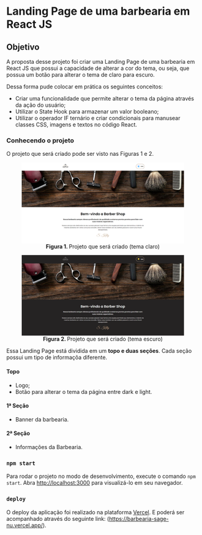 # Landing Page de uma barbearia em React JS

## Objetivo

A proposta desse projeto foi criar uma Landing Page de uma barbearia em React JS que possui a capacidade de alterar a cor do tema, ou seja, que possua um botão para alterar o tema de claro para escuro.

Dessa forma pude colocar em prática os seguintes conceitos:

- Criar uma funcionalidade que permite alterar o tema da página através da ação do usuário;
- Utilizar o State Hook para armazenar um valor booleano;
- Utilizar o operador IF ternário e criar condicionais para manusear classes CSS, imagens e textos no código React.

### Conhecendo o projeto

O projeto que será criado pode ser visto nas Figuras 1 e 2.

<figure>
  <img align="center" alt="Barbearia light" src="./doc/assets/barbearia-light.png" />
  <figcaption align="center">
    <span style="font-weight:bold">Figura 1.
    </span>
  Projeto que será criado (tema claro)</figcaption>
</figure>

<figure>
   <img align="center" alt="Barbearia dark" src="./doc/assets/barbearia-dark.png" />
  <figcaption align="center">
    <span style="font-weight:bold">Figura 2.
    </span>
  Projeto que será criado (tema escuro)</figcaption>
</figure>

Essa Landing Page está dividida em um **topo e duas seções**. Cada seção possui um tipo de informaçõa diferente.

#### Topo
- Logo;
- Botão para alterar o tema da página entre dark e light.

#### 1ª Seção
- Banner da barbearia.

#### 2ª Seção
- Informações da Barbearia.

### `npm start`

Para rodar o projeto no modo de desenvolvimento, execute o comando `npm start`.
Abra [http://localhost:3000](http://localhost:3000) para visualizá-lo em seu navegador.

### `deploy`

O deploy da aplicação foi realizado na plataforma [Vercel](https://vercel.com/).
E poderá ser acompanhado através do seguinte link: (https://barbearia-sage-nu.vercel.app/).